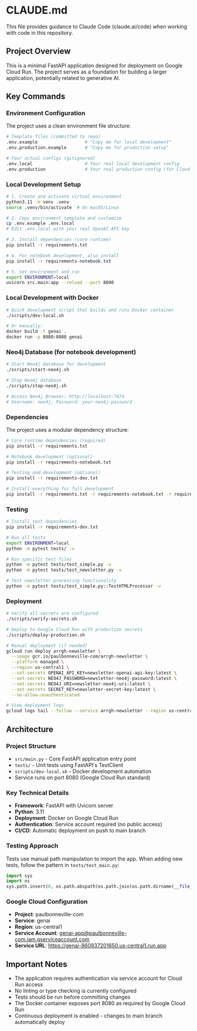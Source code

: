 # CLAUDE.md

This file provides guidance to Claude Code (claude.ai/code) when working with code in this repository.

## Project Overview

This is a minimal FastAPI application designed for deployment on Google Cloud Run. The project serves as a foundation for building a larger application, potentially related to generative AI.

## Key Commands

### Environment Configuration

The project uses a clean environment file structure:

```bash
# Template files (committed to repo)
.env.example                  # "Copy me for local development"
.env.production.example       # "Copy me for production setup"

# Your actual configs (gitignored)
.env.local                    # Your real local development config
.env.production               # Your real production config (for Cloud Secrets reference)
```

### Local Development Setup
```bash
# 1. Create and activate virtual environment
python3.11 -m venv .venv
source .venv/bin/activate  # On macOS/Linux

# 2. Copy environment template and customize
cp .env.example .env.local
# Edit .env.local with your real OpenAI API key

# 3. Install dependencies (core runtime)
pip install -r requirements.txt

# 4. For notebook development, also install
pip install -r requirements-notebook.txt

# 5. Set environment and run
export ENVIRONMENT=local
uvicorn src.main:app --reload --port 8000
```

### Local Development with Docker
```bash
# Quick development script that builds and runs Docker container
./scripts/dev-local.sh

# Or manually:
docker build -t genai .
docker run -p 8080:8080 genai
```

### Neo4j Database (for notebook development)
```bash
# Start Neo4j database for development
./scripts/start-neo4j.sh

# Stop Neo4j database
./scripts/stop-neo4j.sh

# Access Neo4j Browser: http://localhost:7474
# Username: neo4j, Password: your-neo4j-password
```

### Dependencies

The project uses a modular dependency structure:

```bash
# Core runtime dependencies (required)
pip install -r requirements.txt

# Notebook development (optional)
pip install -r requirements-notebook.txt

# Testing and development (optional)
pip install -r requirements-dev.txt

# Install everything for full development
pip install -r requirements.txt -r requirements-notebook.txt -r requirements-dev.txt
```

### Testing
```bash
# Install test dependencies
pip install -r requirements-dev.txt

# Run all tests
export ENVIRONMENT=local
python -m pytest tests/ -v

# Run specific test files
python -m pytest tests/test_simple.py -v
python -m pytest tests/test_newsletter.py -v

# Test newsletter processing functionality
python -m pytest tests/test_simple.py::TestHTMLProcessor -v
```

### Deployment

```bash
# Verify all secrets are configured
./scripts/verify-secrets.sh

# Deploy to Google Cloud Run with production secrets
./scripts/deploy-production.sh

# Manual deployment (if needed)
gcloud run deploy arrgh-newsletter \
  --image gcr.io/paulbonneville-com/arrgh-newsletter \
  --platform managed \
  --region us-central1 \
  --set-secrets OPENAI_API_KEY=newsletter-openai-api-key:latest \
  --set-secrets NEO4J_PASSWORD=newsletter-neo4j-password:latest \
  --set-secrets NEO4J_URI=newsletter-neo4j-uri:latest \
  --set-secrets SECRET_KEY=newsletter-secret-key:latest \
  --no-allow-unauthenticated

# View deployment logs
gcloud logs tail --follow --service arrgh-newsletter --region us-central1
```

## Architecture

### Project Structure
- `src/main.py` - Core FastAPI application entry point
- `tests/` - Unit tests using FastAPI's TestClient
- `scripts/dev-local.sh` - Docker development automation
- Service runs on port 8080 (Google Cloud Run standard)

### Key Technical Details
- **Framework**: FastAPI with Uvicorn server
- **Python**: 3.11
- **Deployment**: Docker on Google Cloud Run
- **Authentication**: Service account required (no public access)
- **CI/CD**: Automatic deployment on push to main branch

### Testing Approach
Tests use manual path manipulation to import the app. When adding new tests, follow the pattern in `tests/test_main.py`:
```python
import sys
import os
sys.path.insert(0, os.path.abspath(os.path.join(os.path.dirname(__file__), '../src')))
```

### Google Cloud Configuration
- **Project**: paulbonneville-com
- **Service**: genai
- **Region**: us-central1
- **Service Account**: genai-app@paulbonneville-com.iam.gserviceaccount.com
- **Service URL**: https://genai-860937201650.us-central1.run.app

## Important Notes

- The application requires authentication via service account for Cloud Run access
- No linting or type checking is currently configured
- Tests should be run before committing changes
- The Docker container exposes port 8080 as required by Google Cloud Run
- Continuous deployment is enabled - changes to main branch automatically deploy